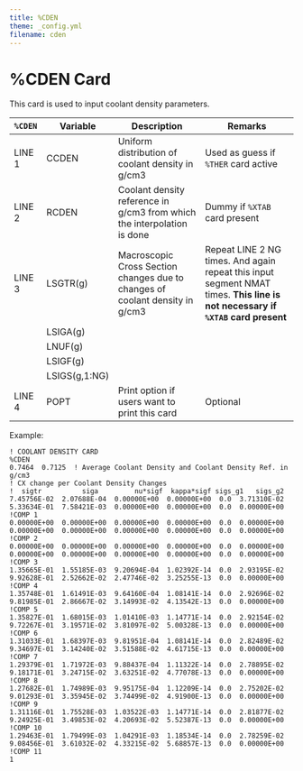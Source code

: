 ```yaml
---
title: %CDEN
theme: _config.yml
filename: cden
---
```


# %CDEN Card

This card is used to input coolant density parameters.

| `%CDEN` | Variable | Description | Remarks |
| --- | --- | --- | --- |
| LINE 1 | CCDEN | Uniform distribution of coolant density in g/cm3 | Used as guess if `%THER` card active |
| LINE 2 | RCDEN | Coolant density reference in g/cm3 from which the interpolation is done | Dummy if `%XTAB` card present |
| LINE 3 | LSGTR(g) | Macroscopic Cross Section changes due to changes of coolant density in g/cm3  | Repeat LINE 2 NG times. And again repeat this input segment NMAT times. **This line is not necessary if `%XTAB` card present** |
|   | LSIGA(g) |
|   | LNUF(g) |
|   | LSIGF(g) |
|   | LSIGS(g,1:NG) |
| LINE 4 | POPT | Print option if users want to print this card | Optional |

Example:
```
! COOLANT DENSITY CARD
%CDEN
0.7464  0.7125  ! Average Coolant Density and Coolant Density Ref. in g/cm3
! CX change per Coolant Density Changes
!  sigtr          siga         nu*sigf  kappa*sigf sigs_g1   sigs_g2
7.45756E-02  2.07688E-04  0.00000E+00  0.00000E+00  0.0  3.71310E-02
5.33634E-01  7.58421E-03  0.00000E+00  0.00000E+00  0.0  0.00000E+00    !COMP 1
0.00000E+00  0.00000E+00  0.00000E+00  0.00000E+00  0.0  0.00000E+00
0.00000E+00  0.00000E+00  0.00000E+00  0.00000E+00  0.0  0.00000E+00    !COMP 2
0.00000E+00  0.00000E+00  0.00000E+00  0.00000E+00  0.0  0.00000E+00
0.00000E+00  0.00000E+00  0.00000E+00  0.00000E+00  0.0  0.00000E+00    !COMP 3
1.35665E-01  1.55185E-03  9.20694E-04  1.02392E-14  0.0  2.93195E-02
9.92628E-01  2.52662E-02  2.47746E-02  3.25255E-13  0.0  0.00000E+00    !COMP 4
1.35748E-01  1.61491E-03  9.64160E-04  1.08141E-14  0.0  2.92696E-02
9.81985E-01  2.86667E-02  3.14993E-02  4.13542E-13  0.0  0.00000E+00    !COMP 5
1.35827E-01  1.68015E-03  1.01410E-03  1.14771E-14  0.0  2.92154E-02
9.72267E-01  3.19571E-02  3.81097E-02  5.00328E-13  0.0  0.00000E+00    !COMP 6
1.31033E-01  1.68397E-03  9.81951E-04  1.08141E-14  0.0  2.82489E-02
9.34697E-01  3.14240E-02  3.51588E-02  4.61715E-13  0.0  0.00000E+00    !COMP 7
1.29379E-01  1.71972E-03  9.88437E-04  1.11322E-14  0.0  2.78895E-02
9.18171E-01  3.24715E-02  3.63251E-02  4.77078E-13  0.0  0.00000E+00    !COMP 8
1.27682E-01  1.74989E-03  9.95175E-04  1.12209E-14  0.0  2.75202E-02
9.01293E-01  3.35945E-02  3.74499E-02  4.91900E-13  0.0  0.00000E+00    !COMP 9
1.31116E-01  1.75528E-03  1.03522E-03  1.14771E-14  0.0  2.81877E-02
9.24925E-01  3.49853E-02  4.20693E-02  5.52387E-13  0.0  0.00000E+00    !COMP 10
1.29463E-01  1.79499E-03  1.04291E-03  1.18534E-14  0.0  2.78259E-02
9.08456E-01  3.61032E-02  4.33215E-02  5.68857E-13  0.0  0.00000E+00    !COMP 11
1
```
